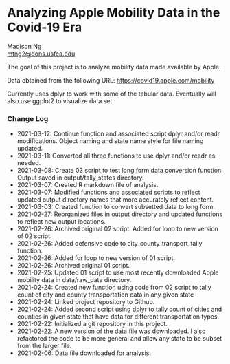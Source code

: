 # Analyzing Apple Mobility Data in the Covid-19 Era

Madison Ng  
mtng2@dons.usfca.edu

The goal of this project is to analyze mobility data made available by Apple.

Data obtained from the following URL:
https://covid19.apple.com/mobility

Currently uses dplyr to work with some of the tabular data. Eventually will also use ggplot2 to visualize data set.

### Change Log
* 2021-03-12: Continue function and associated script dplyr and/or readr modifications. Object naming and state name style for file naming updated.
* 2021-03-11: Converted all three functions to use dplyr and/or readr as needed.
* 2021-03-08: Create 03 script to test long form data conversion function. Output saved in output/tally_states directory.
* 2021-03-07: Created R markdown file of analysis.
* 2021-03-07: Modified functions and associated scripts to reflect updated output directory names that more accurately reflect content.
* 2021-03-03: Created function to convert subsetted data to long form.
* 2021-02-27: Reorganized files in output directory and updated functions to reflect new output locations.
* 2021-02-26: Archived original 02 script. Added for loop to new version of 02 script.
* 2021-02-26: Added defensive code to city_county_transport_tally function.
* 2021-02-26: Added for loop to new version of 01 script.
* 2021-02-26: Archived original 01 script.
* 2021-02-25: Updated 01 script to use most recently downloaded Apple mobility data in data/raw_data directory.
* 2021-02-24: Created new function using code from 02 script to tally count of city and county transportation data in any given state
* 2021-02-24: Linked project repository to Github.
* 2021-02-24: Added second script using dplyr to tally count of cities and counties in given state that have data for different transportation types.
* 2021-02-22: Initialized a git repository in this project.
* 2021-02-22: A new version of the data file was downloaded. I also refactored the code to be more general and allow any state to be subset from the larger file.
* 2021-02-06: Data file downloaded for analysis.
